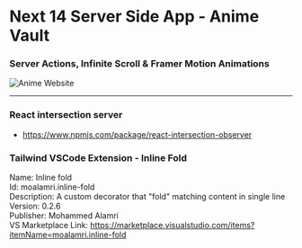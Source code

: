 # Next 14 Server Side App - Anime Vault

### Server Actions, Infinite Scroll & Framer Motion Animations

![Anime Website](https://i.ibb.co/MG1nbqt/YT-Thumbnails-2.png)

---

### React intersection server
- https://www.npmjs.com/package/react-intersection-observer

### Tailwind VSCode Extension - Inline Fold
 
Name: Inline fold   
Id: moalamri.inline-fold   
Description: A custom decorator that "fold" matching content in single line   
Version: 0.2.6   
Publisher: Mohammed Alamri   
VS Marketplace Link: https://marketplace.visualstudio.com/items?itemName=moalamri.inline-fold   